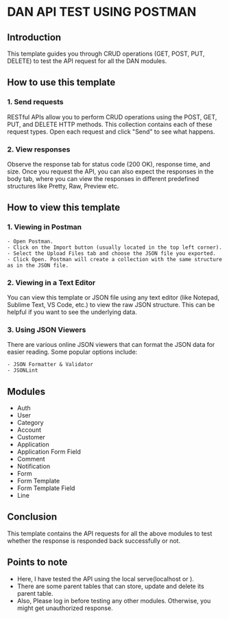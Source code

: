 # DAN API TEST USING POSTMAN

## Introduction
This template guides you through CRUD operations (GET, POST, PUT, DELETE) to test the API request for all the DAN modules.

## How to use this template
### 1. Send requests
RESTful APIs allow you to perform CRUD operations using the POST, GET, PUT, and DELETE HTTP methods.
This collection contains each of these request types. Open each request and click "Send" to see what happens.

### 2. View responses
Observe the response tab for status code (200 OK), response time, and size. Once you request the API, you can also expect the responses in the body tab, where you can view the responses in different predefined structures like Pretty, Raw, Preview etc.

## How to view this template
### 1. Viewing in Postman
    - Open Postman.
    - Click on the Import button (usually located in the top left corner).
    - Select the Upload Files tab and choose the JSON file you exported.
    - Click Open. Postman will create a collection with the same structure as in the JSON file.

### 2. Viewing in a Text Editor
You can view this template or JSON file using any text editor  (like Notepad, Sublime Text, VS Code, etc.) to view the raw JSON structure. This can be helpful if you want to see the underlying data.

### 3. Using JSON Viewers
There are various online JSON viewers that can format the JSON data for easier reading. Some popular options include:

    - JSON Formatter & Validator
    - JSONLint

## Modules
- Auth
- User
- Category
- Account
- Customer
- Application
- Application Form Field
- Comment
- Notification
- Form
- Form Template
- Form Template Field
- Line

## Conclusion
This template contains the API requests for all the above modules to test whether the response is responded back successfully or not.

## Points to note
- Here, I have tested the API using the local serve(localhost or ).
- There are some parent tables that can store, update and delete its parent table.
- Also, Please log in before testing any other modules. Otherwise, you might get unauthorized response.


